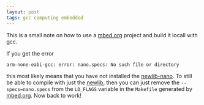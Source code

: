 ```yaml
---
layout: post
tags: gcc computing embedded
---
```


This is a small note on how to use a [mbed.org] project and build it
locall with gcc.

If you get the error

	arm-none-eabi-gcc: error: nano.specs: No such file or directory

this most likely means that you have not installed the [newlib-nano].
To still be able to compile with just the [newlib], then you can just
remove the `--specs=nano.specs` from the `LD_FLAGS` variable in the
`Makefile` generated by [mbed.org]. Now back to work!

[mbed.org]: http://mbed.org
[newlib-nano]: https://github.com/32bitmicro/newlib-nano-1.0
[newlib]: https://sourceware.org/newlib/
